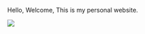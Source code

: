

Hello, Welcome, This is my personal website. 


![](https://i.giphy.com/media/v1.Y2lkPTc5MGI3NjExMGM5NW9yaG5uN2lpdGJ5MmQ1bzVqZjFiaHVqYmdqMHJ5NnJrcGpuOCZlcD12MV9pbnRlcm5hbF9naWZfYnlfaWQmY3Q9Zw/SggILpMXO7Xt6/giphy.gif)


